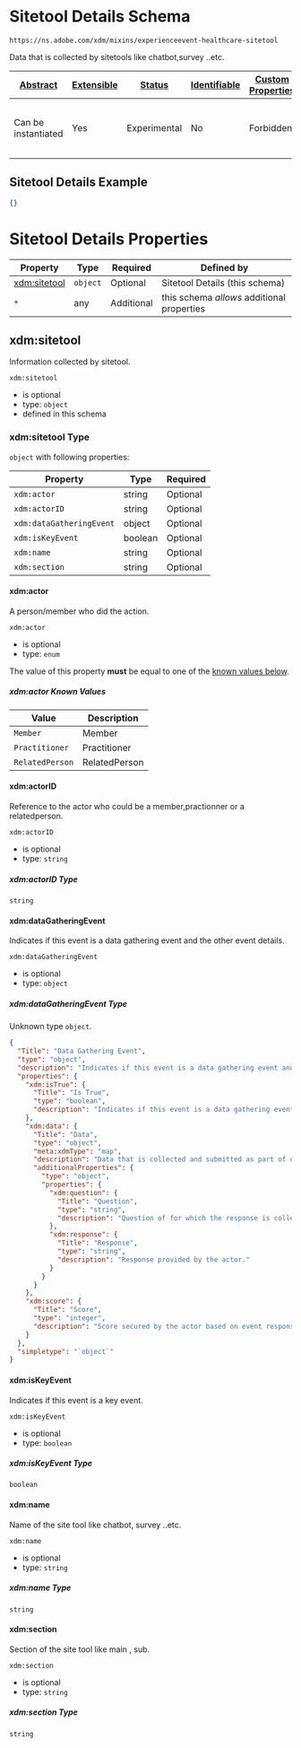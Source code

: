 
# Sitetool Details Schema

```
https://ns.adobe.com/xdm/mixins/experienceevent-healthcare-sitetool
```

Data that is collected by sitetools like chatbot,survey ..etc.

| [Abstract](../../../../abstract.md) | [Extensible](../../../../extensions.md) | [Status](../../../../status.md) | [Identifiable](../../../../id.md) | [Custom Properties](../../../../extensions.md) | [Additional Properties](../../../../extensions.md) | Defined In |
|-------------------------------------|-----------------------------------------|---------------------------------|-----------------------------------|------------------------------------------------|----------------------------------------------------|------------|
| Can be instantiated | Yes | Experimental | No | Forbidden | Permitted | [fieldgroups/experience-event/industry-verticals/experienceevent-healthcare-sitetool.schema.json](fieldgroups/experience-event/industry-verticals/experienceevent-healthcare-sitetool.schema.json) |

## Sitetool Details Example
```json
{}
```

# Sitetool Details Properties

| Property | Type | Required | Defined by |
|----------|------|----------|------------|
| [xdm:sitetool](#xdmsitetool) | `object` | Optional | Sitetool Details (this schema) |
| `*` | any | Additional | this schema *allows* additional properties |

## xdm:sitetool

Information collected by sitetool.

`xdm:sitetool`
* is optional
* type: `object`
* defined in this schema

### xdm:sitetool Type


`object` with following properties:


| Property | Type | Required |
|----------|------|----------|
| `xdm:actor`| string | Optional |
| `xdm:actorID`| string | Optional |
| `xdm:dataGatheringEvent`| object | Optional |
| `xdm:isKeyEvent`| boolean | Optional |
| `xdm:name`| string | Optional |
| `xdm:section`| string | Optional |



#### xdm:actor

A person/member who did the action.

`xdm:actor`
* is optional
* type: `enum`

The value of this property **must** be equal to one of the [known values below](#xdmsitetool-known-values).

##### xdm:actor Known Values
| Value | Description |
|-------|-------------|
| `Member` | Member |
| `Practitioner` | Practitioner |
| `RelatedPerson` | RelatedPerson |






#### xdm:actorID

Reference to the actor who could be a member,practionner or a relatedperson.

`xdm:actorID`
* is optional
* type: `string`

##### xdm:actorID Type


`string`








#### xdm:dataGatheringEvent

Indicates if this event is a data gathering event and the other event details.

`xdm:dataGatheringEvent`
* is optional
* type: `object`

##### xdm:dataGatheringEvent Type

Unknown type `object`.

```json
{
  "Title": "Data Gathering Event",
  "type": "object",
  "description": "Indicates if this event is a data gathering event and the other event details.",
  "properties": {
    "xdm:isTrue": {
      "Title": "Is True",
      "type": "boolean",
      "description": "Indicates if this event is a data gathering event like quiz,survey, poll."
    },
    "xdm:data": {
      "Title": "Data",
      "type": "object",
      "meta:xdmType": "map",
      "description": "Data that is collected and submitted as part of quiz,survey or poll submit event.",
      "additionalProperties": {
        "type": "object",
        "properties": {
          "xdm:question": {
            "Title": "Question",
            "type": "string",
            "description": "Question of for which the response is collected."
          },
          "xdm:response": {
            "Title": "Response",
            "type": "string",
            "description": "Response provided by the actor."
          }
        }
      }
    },
    "xdm:score": {
      "Title": "Score",
      "type": "integer",
      "description": "Score secured by the actor based on event responses."
    }
  },
  "simpletype": "`object`"
}
```







#### xdm:isKeyEvent

Indicates if this event is a key event.

`xdm:isKeyEvent`
* is optional
* type: `boolean`

##### xdm:isKeyEvent Type


`boolean`







#### xdm:name

Name of the site tool like chatbot, survey ..etc.

`xdm:name`
* is optional
* type: `string`

##### xdm:name Type


`string`








#### xdm:section

Section of the site tool like main , sub.

`xdm:section`
* is optional
* type: `string`

##### xdm:section Type


`string`










